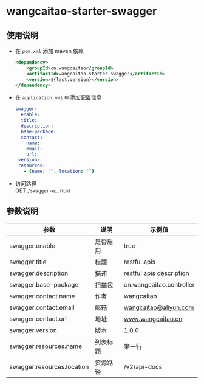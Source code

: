 # wangcaitao-starter-swagger

## 使用说明

* 在 `pom.xml` 添加 maven 依赖
    ```xml
    <dependency>
        <groupId>cn.wangcaitao</groupId>
        <artifactId>wangcaitao-starter-swagger</artifactId>
        <version>${last.version}</version>
    </dependency>
    ```
* 在 `application.yml` 中添加配置信息
    ```yaml
    swagger:
      enable:
      title:
      description:
      base-package:
      contact:
        name:
        email:
        url:
     version:
     resources:
       - {name: "", location: ""}
    ```
* 访问路径  
    GET `/swagger-ui.html`

## 参数说明

| 参数                       | 说明     | 示例值                   |
| -------------------------- | -------- | ------------------------ |
| swagger.enable             | 是否启用 | true                     |
| swagger.title              | 标题     | restful apis             |
| swagger.description        | 描述     | restful apis description |
| swagger.base-package       | 扫描包   | cn.wangcaitao.controller |
| swagger.contact.name       | 作者     | wangcaitao               |
| swagger.contact.email      | 邮箱     | wangcaitao@aliyun.com    |
| swagger.contact.url        | 地址     | www.wangcaitao.cn        |
| swagger.version            | 版本     | 1.0.0                    |
| swagger.resources.name     | 列表标题 | 第一行                   |
| swagger.resources.location | 资源路径 | /v2/api-docs             |
